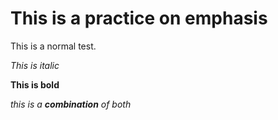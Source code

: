# This is a practice on emphasis

This is a normal test.

_This is italic_

__This is bold__

_this is a __combination__ of both_
